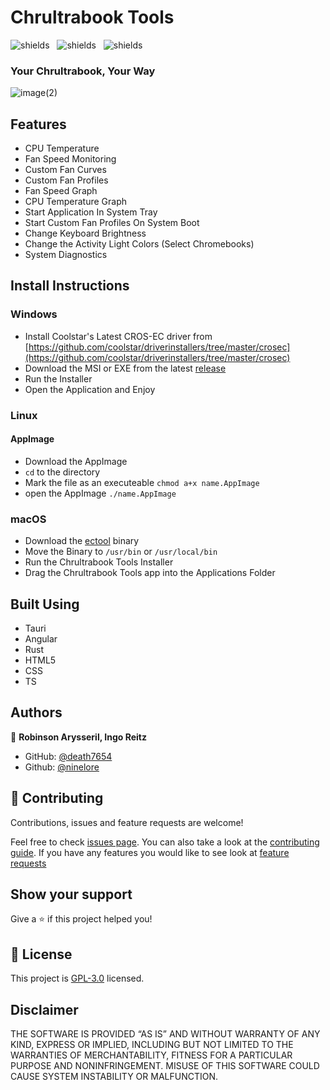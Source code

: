 # Chrultrabook Tools
<img src="https://img.shields.io/github/downloads/Death7654/Chrultrabook-Controller/total" alt="shields">&nbsp;&nbsp;
<img src="https://img.shields.io/github/forks/Death7654/Chrultrabook-Controller?style=social" alt="shields">&nbsp;&nbsp;
<img src="https://img.shields.io/github/stars/Death7654/Chrultrabook-Controller?style=social" alt="shields">

### Your Chrultrabook, Your Way

![image(2)](https://github.com/death7654/Chrultrabook-Tools/assets/72635727/1d5633e3-8b1e-4d0e-a3ba-096ed05675aa)



## Features
- CPU Temperature
- Fan Speed Monitoring
- Custom Fan Curves
- Custom Fan Profiles
- Fan Speed Graph
- CPU Temperature Graph
- Start Application In System Tray
- Start Custom Fan Profiles On System Boot
- Change Keyboard Brightness
- Change the Activity Light Colors (Select Chromebooks)
- System Diagnostics

## Install Instructions

### Windows
- Install Coolstar's Latest CROS-EC driver from [https://github.com/coolstar/driverinstallers/tree/master/crosec](https://github.com/coolstar/driverinstallers/tree/master/crosec)
- Download the MSI or EXE from the latest [release](https://github.com/death7654/Chrultrabook-Tools/releases)
- Run the Installer
- Open the Application and Enjoy

### Linux
#### AppImage
- Download the AppImage
- ```cd``` to the directory
- Mark the file as an executeable ```chmod a+x name.AppImage```
- open the AppImage ```./name.AppImage```
  

### macOS
- Download the [ectool](https://github.com/1Revenger1/ectool) binary
- Move the Binary to ```/usr/bin``` or ```/usr/local/bin```
- Run the Chrultrabook Tools Installer
- Drag the Chrultrabook Tools app into the Applications Folder

## Built Using
- Tauri
- Angular
- Rust
- HTML5
- CSS
- TS

## Authors

👤 **Robinson Arysseril, Ingo Reitz**

* GitHub: [@death7654](https://github.com/death7654)
* Github: [@ninelore](https://github.com/ninelore)

## 🤝 Contributing

Contributions, issues and feature requests are welcome!

Feel free to check [issues page](https://github.com/death7654/Chrultrabook-Tools/issues?q=is%3Aissue+is%3Aopen+sort%3Aupdated-desc). 
You can also take a look at the [contributing guide](https://github.com/death7654/Chrultrabook-Tools/wiki/Contributing).
If you have any features you would like to see look at [feature requests](https://github.com/death7654/Chrultrabook-Tools/discussions)

## Show your support

Give a ⭐️ if this project helped you!


## 📝 License

This project is [GPL-3.0](https://github.com/death7654/Chrultrabook-Tools/blob/3.X.X/LICENSE) licensed.

## Disclaimer
THE SOFTWARE IS PROVIDED “AS IS” AND WITHOUT WARRANTY OF ANY KIND, EXPRESS OR IMPLIED, INCLUDING BUT NOT LIMITED TO THE WARRANTIES OF MERCHANTABILITY, FITNESS FOR A PARTICULAR PURPOSE AND NONINFRINGEMENT. MISUSE OF THIS SOFTWARE COULD CAUSE SYSTEM INSTABILITY OR MALFUNCTION.

